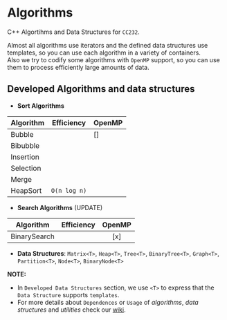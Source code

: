 # Algorithms
C++ Algortihms and Data Structures for `CC232`.

Almost all algorithms use iterators and the defined data structures use templates, so you can use each algorithm in a variety of containers.  
Also we try to codify some algorithms with `OpenMP` support, so you can use them to process efficiently large amounts of data.

## Developed Algorithms and data structures

+ **Sort Algorithms**

| Algorithm | Efficiency   | OpenMP |
|-----------|--------------|--------|
| Bubble    |              | []     |
| Bibubble  |              |        |
| Insertion |              |        |
| Selection |              |        |
| Merge     |              |        |
| HeapSort  | `O(n log n)` |        |

+ **Search Algorithms** (UPDATE)

| Algorithm    | Efficiency    | OpenMP |
|--------------|---------------|:------:|
| BinarySearch |               | [x]    |


+ **Data Structures**: `Matrix<T>`, `Heap<T>`, `Tree<T>`, `BinaryTree<T>`, `Graph<T>`, `Partition<T>`, `Node<T>`, `BinaryNode<T>`



**NOTE:**  
* In `Developed Data Structures` section, we use `<T>` to express that the `Data Structure` supports `templates`.
* For more details about `Dependences` or `Usage` of *algorithms*, *data structures* and *utilities* check our [wiki](https://github.com/glozanoa/algorithms/wiki).
